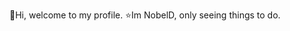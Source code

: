 🌳Hi, welcome to my profile.
⭐Im NobelD, only seeing things to do.

<!---
NobelD/NobelD is a ✨ special ✨ repository because its `README.md` (this file) appears on your GitHub profile.
You can click the Preview link to take a look at your changes.
--->

